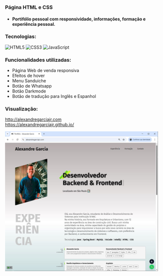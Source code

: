 ### Página HTML e CSS

- #### Portifólio pessoal com responsividade, informações, formação e experiência pessoal.

### Tecnologias:

![HTML5](https://img.shields.io/badge/html5-%23E34F26.svg?style=for-the-badge&logo=html5&logoColor=white) ![CSS3](https://img.shields.io/badge/css3-%231572B6.svg?style=for-the-badge&logo=css3&logoColor=white) ![JavaScript](https://img.shields.io/badge/javascript-%23323330.svg?style=for-the-badge&logo=javascript&logoColor=%23F7DF1E)

### Funcionalidades utilizadas:

- Página Web de venda responsiva
- Efeitos de hover
- Menu Sanduiche
- Botão de Whatsapp
- Botão Darkmode
- Botão de tradução para Inglês e Espanhol

### Visualização:

http://alexandregarciajr.com <br/>
https://alexandregarciajr.github.io/

![alt text](./img/print-site.JPG)

